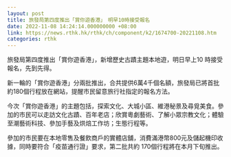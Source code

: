 ```yaml
---
layout: post
title: 旅發局第四度推出「賞你遊香港」　明早10時接受報名
date: 2022-11-08 14:24:14.000000000 +08:00
link: https://news.rthk.hk/rthk/ch/component/k2/1674700-20221108.htm
categories: rthk
---
```


旅發局第四度推出「賞你遊香港」，新增歷史古蹟主題本地遊，明日早上10 時接受報名，先到先得。

新一輪的「賞你遊香港」分兩批推出，合共提供6萬4千個名額，旅發局已將首批約180個行程放在網站，提醒市民留意旅行社指定的報名方法。

今次「賞你遊香港」的主題包括，探索文化、大城小區、維港秘景及尋覓美食。參加的市民可以走訪文化古蹟、百年老店；欣賞粵劇藝術、了解小眾宗教文化；體驗至潮藝術科技、參加手藝及烘焙工作坊；生態行程等。

參加的市民要在本地零售及餐飲商戶的實體店舖，消費滿港幣800元及儲起機印收據，同時要符合「疫苗通行證」要求，第二批共約 170個行程將在本月下旬推出。
